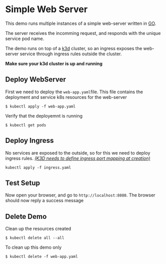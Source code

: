 # Simple Web Server

This demo runs multiple instances of a simple web-server written in [GO](https://go.dev/).

The server receives the incomming request, and responds with the unique service pod name.

The demo runs on top of a [k3d](https://k3d.io) cluster, so an ingress exposes the web-server service through ingress rules outside the cluster.

**Make sure your k3d cluster is up and running**

## Deploy WebServer

First we need to deploy the `web-app.yaml`file. This file contains the deployment and service k8s resources for the web-server

    $ kubectl apply -f web-app.yaml

Verify that the deployemnt is running

    $ kubectl get pods

## Deploy Ingress

No services are exposed to the outside, so for this we need to deploy ingress rules.
[_(K3D needs to define ingress port mapping at creation)_](https://k3d.io/v5.2.2/usage/exposing_services/)

    kubectl apply -f ingress.yaml

## Test Setup

Now open your browser, and go to `http://localhost:8080`. The browser should now reply a success message

## Delete Demo

Clean up the resources created

    $ kubectl delete all --all

To clean up this demo only

    $ kubectl delete -f web-app.yaml
